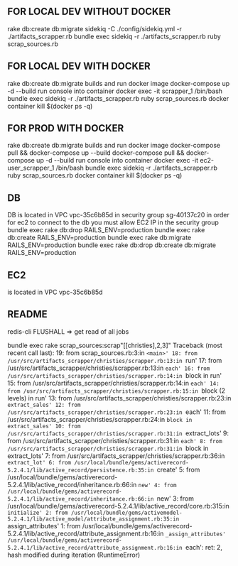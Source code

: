 ## FOR LOCAL DEV WITHOUT DOCKER
rake db:create db:migrate
sidekiq -C ./config/sidekiq.yml -r ./artifacts_scrapper.rb
bundle exec sidekiq -r ./artifacts_scrapper.rb
ruby scrap_sources.rb

## FOR LOCAL DEV WITH DOCKER
rake db:create db:migrate
builds and run docker image
docker-compose up  -d --build
run console into container
docker exec -it scrapper_1 /bin/bash
bundle exec sidekiq -r ./artifacts_scrapper.rb
ruby scrap_sources.rb
docker container kill $(docker ps -q)

## FOR PROD WITH DOCKER
rake db:create db:migrate
builds and run docker image
docker-compose pull && docker-compose up --build
docker-compose pull && docker-compose up  -d --build
run console into container
docker exec -it ec2-user_scrapper_1 /bin/bash
bundle exec sidekiq -r ./artifacts_scrapper.rb
ruby scrap_sources.rb
docker container kill $(docker ps -q)

 ## DB
 DB is located in VPC vpc-35c6b85d
 in security group sg-40137c20
 in order for ec2 to connect to the db you must allow EC2 IP in the security group
 bundle exec rake db:drop RAILS_ENV=production
 bundle exec rake db:create RAILS_ENV=production
 bundle exec rake db:migrate RAILS_ENV=production
 bundle exec rake db:drop db:create db:migrate RAILS_ENV=production
 ## EC2
 is located in VPC vpc-35c6b85d


## README
redis-cli FLUSHALL
=> get read of all jobs

 bundle exec rake scrap_sources:scrap"[[christies],2,3]"
 Traceback (most recent call last):
	19: from scrap_sources.rb:3:in `<main>'
	18: from /usr/src/artifacts_scrapper/christies/scrapper.rb:13:in `run'
	17: from /usr/src/artifacts_scrapper/christies/scrapper.rb:13:in `each'
	16: from /usr/src/artifacts_scrapper/christies/scrapper.rb:14:in `block in run'
	15: from /usr/src/artifacts_scrapper/christies/scrapper.rb:14:in `each'
	14: from /usr/src/artifacts_scrapper/christies/scrapper.rb:15:in `block (2 levels) in run'
	13: from /usr/src/artifacts_scrapper/christies/scrapper.rb:23:in `extract_sales'
	12: from /usr/src/artifacts_scrapper/christies/scrapper.rb:23:in `each'
	11: from /usr/src/artifacts_scrapper/christies/scrapper.rb:24:in `block in extract_sales'
	10: from /usr/src/artifacts_scrapper/christies/scrapper.rb:31:in `extract_lots'
	 9: from /usr/src/artifacts_scrapper/christies/scrapper.rb:31:in `each'
	 8: from /usr/src/artifacts_scrapper/christies/scrapper.rb:31:in `block in extract_lots'
	 7: from /usr/src/artifacts_scrapper/christies/scrapper.rb:36:in `extract_lot'
	 6: from /usr/local/bundle/gems/activerecord-5.2.4.1/lib/active_record/persistence.rb:35:in `create'
	 5: from /usr/local/bundle/gems/activerecord-5.2.4.1/lib/active_record/inheritance.rb:66:in `new'
	 4: from /usr/local/bundle/gems/activerecord-5.2.4.1/lib/active_record/inheritance.rb:66:in `new'
	 3: from /usr/local/bundle/gems/activerecord-5.2.4.1/lib/active_record/core.rb:315:in `initialize'
	 2: from /usr/local/bundle/gems/activemodel-5.2.4.1/lib/active_model/attribute_assignment.rb:35:in `assign_attributes'
	 1: from /usr/local/bundle/gems/activerecord-5.2.4.1/lib/active_record/attribute_assignment.rb:16:in `_assign_attributes'
/usr/local/bundle/gems/activerecord-5.2.4.1/lib/active_record/attribute_assignment.rb:16:in `each': ret: 2, hash modified during iteration (RuntimeError)
